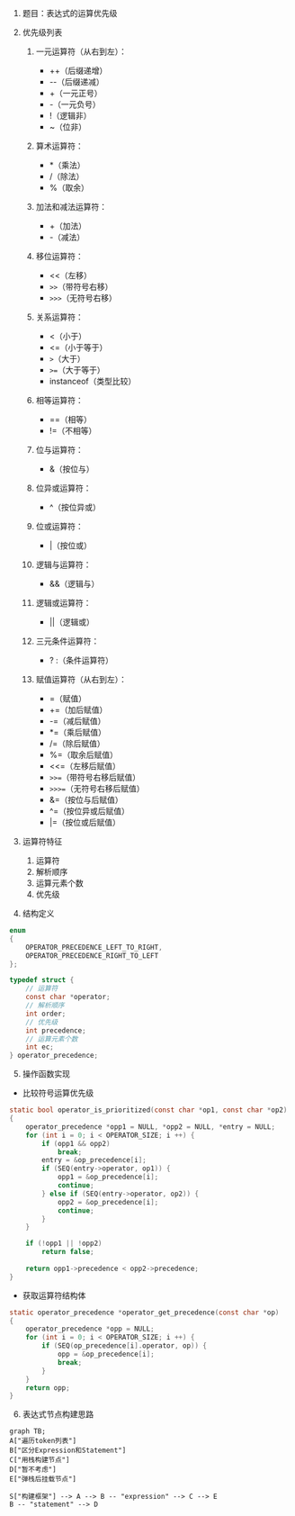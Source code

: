 1. 题目：表达式的运算优先级

2. 优先级列表

   1. 一元运算符（从右到左）：
      - ++（后缀递增）
      - --（后缀递减）
      - +（一元正号）
      - -（一元负号）
      - !（逻辑非）
      - ~（位非）

   2. 算术运算符：
      - *（乘法）
      - /（除法）
      - %（取余）

   3. 加法和减法运算符：
      - +（加法）
      - -（减法）

   4. 移位运算符：
      - <<（左移）
      - `>>`（带符号右移）
      - `>>>`（无符号右移）

   5. 关系运算符：
      - <（小于）
      - <=（小于等于）
      - `>`（大于）
      - `>=`（大于等于）
      - instanceof（类型比较）

   6. 相等运算符：
      - ==（相等）
      - !=（不相等）

   7. 位与运算符：
      - &（按位与）

   8. 位异或运算符：
      - ^（按位异或）

   9. 位或运算符：
      - |（按位或）

   10. 逻辑与运算符：
       - &&（逻辑与）

   11. 逻辑或运算符：
       - ||（逻辑或）

   12. 三元条件运算符：
       - ? :（条件运算符）

   13. 赋值运算符（从右到左）：
       - =（赋值）
       - +=（加后赋值）
       - -=（减后赋值）
       - *=（乘后赋值）
       - /=（除后赋值）
       - %=（取余后赋值）
       - <<=（左移后赋值）
       - `>>=`（带符号右移后赋值）
       - `>>>=`（无符号右移后赋值）
       - &=（按位与后赋值）
       - ^=（按位异或后赋值）
       - |=（按位或后赋值）

3. 运算符特征
   1. 运算符
   2. 解析顺序
   3. 运算元素个数
   4. 优先级

4. 结构定义

```c
enum 
{
    OPERATOR_PRECEDENCE_LEFT_TO_RIGHT,
    OPERATOR_PRECEDENCE_RIGHT_TO_LEFT
};

typedef struct {
    // 运算符
    const char *operator;
    // 解析顺序
    int order;
    // 优先级
    int precedence;
    // 运算元素个数
    int ec;
} operator_precedence;
```

5. 操作函数实现

+ 比较符号运算优先级

```c
static bool operator_is_prioritized(const char *op1, const char *op2)
{
    operator_precedence *opp1 = NULL, *opp2 = NULL, *entry = NULL;
    for (int i = 0; i < OPERATOR_SIZE; i ++) {
        if (opp1 && opp2)
            break;
        entry = &op_precedence[i];
        if (SEQ(entry->operator, op1)) {
            opp1 = &op_precedence[i];
            continue;
        } else if (SEQ(entry->operator, op2)) {
            opp2 = &op_precedence[i];
            continue;
        }
    }

    if (!opp1 || !opp2)
        return false;
    
    return opp1->precedence < opp2->precedence;
}
```

+ 获取运算符结构体

```c
static operator_precedence *operator_get_precedence(const char *op)
{
    operator_precedence *opp = NULL;
    for (int i = 0; i < OPERATOR_SIZE; i ++) {
        if (SEQ(op_precedence[i].operator, op)) {
            opp = &op_precedence[i];
            break;
        }
    }
    return opp;
}
```

6. 表达式节点构建思路

```mermaid
graph TB;
A["遍历token列表"]
B["区分Expression和Statement"]
C["用栈构建节点"]
D["暂不考虑"]
E["弹栈后挂载节点"]

S["构建框架"] --> A --> B -- "expression" --> C --> E
B -- "statement" --> D
```